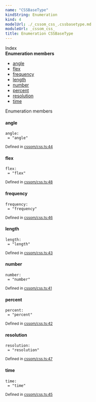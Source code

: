 ```yaml
---
name: "CSSBaseType"
kindString: Enumeration
kind: 4
modelUrl: ./_cssom_css_.cssbasetype.md
moduleUrl: _cssom_css_
title: Enumeration CSSBaseType
---
```








<section >
<div class="lead pb-2">Index</div>
<section class="tsd-panel tsd-index-panel">
<div class="tsd-index-content">
<section class="tsd-index-section ">
<strong>Enumeration members</strong>
<ul>
<li class="tsd-kind-enum-member tsd-parent-kind-enum"><a href="../_cssom_css_.cssbasetype/#angle" class="tsd-kind-icon">angle</a></li>
<li class="tsd-kind-enum-member tsd-parent-kind-enum"><a href="../_cssom_css_.cssbasetype/#flex" class="tsd-kind-icon">flex</a></li>
<li class="tsd-kind-enum-member tsd-parent-kind-enum"><a href="../_cssom_css_.cssbasetype/#frequency" class="tsd-kind-icon">frequency</a></li>
<li class="tsd-kind-enum-member tsd-parent-kind-enum"><a href="../_cssom_css_.cssbasetype/#length" class="tsd-kind-icon">length</a></li>
<li class="tsd-kind-enum-member tsd-parent-kind-enum"><a href="../_cssom_css_.cssbasetype/#number" class="tsd-kind-icon">number</a></li>
<li class="tsd-kind-enum-member tsd-parent-kind-enum"><a href="../_cssom_css_.cssbasetype/#percent" class="tsd-kind-icon">percent</a></li>
<li class="tsd-kind-enum-member tsd-parent-kind-enum"><a href="../_cssom_css_.cssbasetype/#resolution" class="tsd-kind-icon">resolution</a></li>
<li class="tsd-kind-enum-member tsd-parent-kind-enum"><a href="../_cssom_css_.cssbasetype/#time" class="tsd-kind-icon">time</a></li>
</ul>
</section>
</div>
</section>
</section>
<section>
<div class="lead">Enumeration members</div>
<section class="pb-4 pt-2 tsd-kind-enum-member tsd-parent-kind-enum">
<div class="d-flex flex-row">

<h4 id="angle">angle</h4>
</div>

<code class="tsd-signature tsd-kind-icon">angle<span class="tsd-signature-symbol">:</span> <span class="tsd-signature-symbol"> =&nbsp;&quot;angle&quot;</span></code>

<aside class="tsd-sources pb-2">
<div class="d-flex flex-column">
<small class="text-muted">Defined in <a href="https://github.com/umbopepato/visua/blob/b2262eb/src/cssom/css.ts#L44">cssom/css.ts:44</a></small>
</div>
</aside>




</section>
<section class="pb-4 pt-2 tsd-kind-enum-member tsd-parent-kind-enum">
<div class="d-flex flex-row">

<h4 id="flex">flex</h4>
</div>

<code class="tsd-signature tsd-kind-icon">flex<span class="tsd-signature-symbol">:</span> <span class="tsd-signature-symbol"> =&nbsp;&quot;flex&quot;</span></code>

<aside class="tsd-sources pb-2">
<div class="d-flex flex-column">
<small class="text-muted">Defined in <a href="https://github.com/umbopepato/visua/blob/b2262eb/src/cssom/css.ts#L48">cssom/css.ts:48</a></small>
</div>
</aside>




</section>
<section class="pb-4 pt-2 tsd-kind-enum-member tsd-parent-kind-enum">
<div class="d-flex flex-row">

<h4 id="frequency">frequency</h4>
</div>

<code class="tsd-signature tsd-kind-icon">frequency<span class="tsd-signature-symbol">:</span> <span class="tsd-signature-symbol"> =&nbsp;&quot;frequency&quot;</span></code>

<aside class="tsd-sources pb-2">
<div class="d-flex flex-column">
<small class="text-muted">Defined in <a href="https://github.com/umbopepato/visua/blob/b2262eb/src/cssom/css.ts#L46">cssom/css.ts:46</a></small>
</div>
</aside>




</section>
<section class="pb-4 pt-2 tsd-kind-enum-member tsd-parent-kind-enum">
<div class="d-flex flex-row">

<h4 id="length">length</h4>
</div>

<code class="tsd-signature tsd-kind-icon">length<span class="tsd-signature-symbol">:</span> <span class="tsd-signature-symbol"> =&nbsp;&quot;length&quot;</span></code>

<aside class="tsd-sources pb-2">
<div class="d-flex flex-column">
<small class="text-muted">Defined in <a href="https://github.com/umbopepato/visua/blob/b2262eb/src/cssom/css.ts#L43">cssom/css.ts:43</a></small>
</div>
</aside>




</section>
<section class="pb-4 pt-2 tsd-kind-enum-member tsd-parent-kind-enum">
<div class="d-flex flex-row">

<h4 id="number">number</h4>
</div>

<code class="tsd-signature tsd-kind-icon">number<span class="tsd-signature-symbol">:</span> <span class="tsd-signature-symbol"> =&nbsp;&quot;number&quot;</span></code>

<aside class="tsd-sources pb-2">
<div class="d-flex flex-column">
<small class="text-muted">Defined in <a href="https://github.com/umbopepato/visua/blob/b2262eb/src/cssom/css.ts#L41">cssom/css.ts:41</a></small>
</div>
</aside>




</section>
<section class="pb-4 pt-2 tsd-kind-enum-member tsd-parent-kind-enum">
<div class="d-flex flex-row">

<h4 id="percent">percent</h4>
</div>

<code class="tsd-signature tsd-kind-icon">percent<span class="tsd-signature-symbol">:</span> <span class="tsd-signature-symbol"> =&nbsp;&quot;percent&quot;</span></code>

<aside class="tsd-sources pb-2">
<div class="d-flex flex-column">
<small class="text-muted">Defined in <a href="https://github.com/umbopepato/visua/blob/b2262eb/src/cssom/css.ts#L42">cssom/css.ts:42</a></small>
</div>
</aside>




</section>
<section class="pb-4 pt-2 tsd-kind-enum-member tsd-parent-kind-enum">
<div class="d-flex flex-row">

<h4 id="resolution">resolution</h4>
</div>

<code class="tsd-signature tsd-kind-icon">resolution<span class="tsd-signature-symbol">:</span> <span class="tsd-signature-symbol"> =&nbsp;&quot;resolution&quot;</span></code>

<aside class="tsd-sources pb-2">
<div class="d-flex flex-column">
<small class="text-muted">Defined in <a href="https://github.com/umbopepato/visua/blob/b2262eb/src/cssom/css.ts#L47">cssom/css.ts:47</a></small>
</div>
</aside>




</section>
<section class="pb-4 pt-2 tsd-kind-enum-member tsd-parent-kind-enum">
<div class="d-flex flex-row">

<h4 id="time">time</h4>
</div>

<code class="tsd-signature tsd-kind-icon">time<span class="tsd-signature-symbol">:</span> <span class="tsd-signature-symbol"> =&nbsp;&quot;time&quot;</span></code>

<aside class="tsd-sources pb-2">
<div class="d-flex flex-column">
<small class="text-muted">Defined in <a href="https://github.com/umbopepato/visua/blob/b2262eb/src/cssom/css.ts#L45">cssom/css.ts:45</a></small>
</div>
</aside>




</section>
</section>

